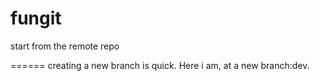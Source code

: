 fungit
======

start from the remote repo

======
creating a new branch is quick. Here i am, at a new branch:dev.
